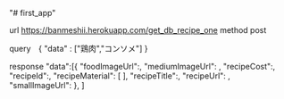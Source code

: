"# first_app" 

url https://banmeshii.herokuapp.com/get_db_recipe_one
method post

query　{ "data" : ["鶏肉","コンソメ"] }

response "data":[{
            "foodImageUrl":,
            "mediumImageUrl": ,
            "recipeCost":,
            "recipeId":,
            "recipeMaterial": [
            ],
            "recipeTitle":,
            "recipeUrl": ,
            "smallImageUrl": 
            },
          ]
